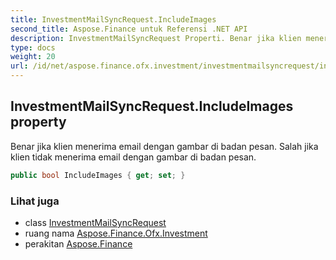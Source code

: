 ```yaml
---
title: InvestmentMailSyncRequest.IncludeImages
second_title: Aspose.Finance untuk Referensi .NET API
description: InvestmentMailSyncRequest Properti. Benar jika klien menerima email dengan gambar di badan pesan. Salah jika klien tidak menerima email dengan gambar di badan pesan.
type: docs
weight: 20
url: /id/net/aspose.finance.ofx.investment/investmentmailsyncrequest/includeimages/
---
```

## InvestmentMailSyncRequest.IncludeImages property

Benar jika klien menerima email dengan gambar di badan pesan. Salah jika klien tidak menerima email dengan gambar di badan pesan.

```csharp
public bool IncludeImages { get; set; }
```

### Lihat juga

* class [InvestmentMailSyncRequest](../)
* ruang nama [Aspose.Finance.Ofx.Investment](../../investmentmailsyncrequest/)
* perakitan [Aspose.Finance](../../../)


